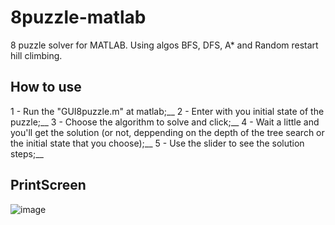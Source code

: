 # 8puzzle-matlab
8 puzzle solver for MATLAB. Using algos BFS, DFS, A* and Random restart hill climbing.

## How to use
1 - Run the "GUI8puzzle.m" at matlab;__
2 - Enter with you initial state of the puzzle;__
3 - Choose the algorithm to solve and click;__
4 - Wait a little and you'll get the solution (or not, deppending on the depth of the tree search or the initial state that you choose);__
5 - Use the slider to see the solution steps;__

## PrintScreen
![image](https://user-images.githubusercontent.com/32344294/57545392-8e07a180-7330-11e9-93f9-8ac36eaaef21.png)
